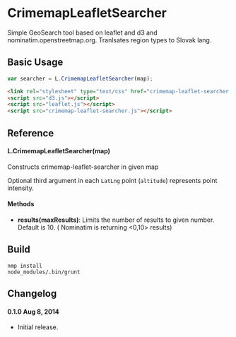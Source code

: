 CrimemapLeafletSearcher
==========

Simple GeoSearch tool based on leaflet and d3 and nominatim.openstreetmap.org. Tranlsates region types to Slovak lang.

## Basic Usage

```js
var searcher = L.CrimemapLeafletSearcher(map);
```

```html
<link rel="stylesheet" type="text/css" href="crimemap-leaflet-searcher.css">
<script src="d3.js"></script>
<script src="leaflet.js"></script>
<script src="crimemap-leaflet-searcher.js"></script>
```


## Reference

#### L.CrimemapLeafletSearcher(map)

Constructs crimemap-leaflet-searcher in given map

Optional third argument in each `LatLng` point (`altitude`) represents point intensity.

#### Methods

- **results(maxResults)**: Limits the number of results to given number. Default is 10. ( Nominatim is returning <0,10> results)


## Build

```
nmp install
node_modules/.bin/grunt
```


## Changelog

#### 0.1.0 Aug 8, 2014

- Initial release.

